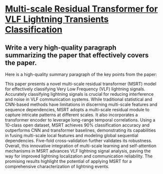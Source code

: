 # [Multi-scale Residual Transformer for VLF Lightning Transients   Classification](https://arxiv.org/abs/2312.04163)

## Write a very high-quality paragraph summarizing the paper that effectively covers the paper.

 Here is a high-quality summary paragraph of the key points from the paper:

This paper presents a novel multi-scale residual transformer (MSRT) model for effectively classifying Very Low Frequency (VLF) lightning signals. Accurately classifying lightning signals is crucial for reducing interference and noise in VLF communication systems. While traditional statistical and CNN-based methods have limitations in discerning multi-scale features and sequence dependencies, MSRT adopts a multi-scale residual module to capture intricate patterns at different scales. It also incorporates a transformer encoder to leverage long-range temporal correlations. Using a 10-class open dataset, MSRT achieves 90% classification accuracy and outperforms CNN and transformer baselines, demonstrating its capabilities in fusing multi-scale local features and modeling global sequential dependencies. Five-fold cross-validation further validates its robustness. Overall, this innovative integration of multi-scale learning and self-attention mechanisms in MSRT advances VLF lightning signal analysis, paving the way for improved lightning localization and communication reliability. The promising results highlight the potential of applying MSRT for a comprehensive characterization of lightning events.
